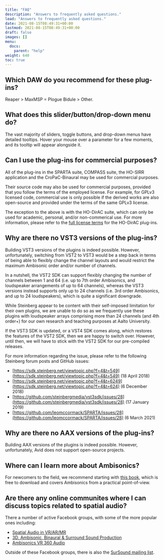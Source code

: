 ```yaml
---
title: "FAQ"
description: "Answers to frequently asked questions."
lead: "Answers to frequently asked questions."
date: 2021-08-15T08:49:31+00:00
lastmod: 2021-08-15T08:49:31+00:00
draft: false
images: []
menu:
  docs:
    parent: "help"
weight: 640
toc: true
---
```


## Which DAW do you recommend for these plug-ins?

Reaper > MaxMSP = Plogue Bidule > Other.

## What does this slider/button/drop-down menu do?

The vast majority of sliders, toggle buttons, and drop-down menus have detailed tooltips. Hover your mouse over a parameter for a few moments, and its tooltip will appear alongside it.

## Can I use the plug-ins for commercial purposes?

All of the plug-ins in the SPARTA suite, COMPASS suite, the HO-SIRR application and the CroPaC-Binaural may be used for commercial purposes. 

Their source code may also be used for commercial purposes, provided that you follow the terms of the employed license. For example, for GPLv3 licensed code, commercial use is only possible if the derived works are also open-source and provided under the terms of the same GPLv3 license.

The exception to the above is with the HO-DirAC suite, which can only be used for academic, personal, and/or non-commerical use. For more information, please refer to the [full license terms](../../plugins/hodirac-suite/#license) for the HO-DirAC plug-ins.

## Why are there no VST3 versions of the plug-ins?

Building VST3 versions of the plugins is indeed possible. However, unfortunately, switching from VST2 to VST3 would be a step back in terms of being able to flexibly change the channel layouts and would restrict the maximum Ambisonic order and/or number of channels.

In a nutshell, the VST2 SDK can support flexibly changing the number of channels between 1 and 64 (i.e. up to 7th order Ambisonics, and loudspeaker arrangements of up to 64 channels), whereas the VST3 versions instead supports only up to 24 channels (i.e. 3rd order Ambisonics, and up to 24 loudspeakers), which is quite a significant downgrade.

While Steinberg appear to be content with their self-imposed limitation for their own plugins, we are unable to do so as we frequently use these plugins with loudspeaker arrays comprising more than 24 channels (and 4th order+) for our own research and teaching purposes at Aalto University.

If the VST3 SDK is updated, or a VST4 SDK comes along, which restores the features of the VST2 SDK, then we are happy to switch over. However, until then, we will have to stick with the VST2 SDK for our pre-compiled releases.

For more information regarding the issue, please refer to the following Steinberg forum posts and GitHub issues:
* [https://sdk.steinberg.net/viewtopic.php?f=4&t=549](https://sdk.steinberg.net/viewtopic.php?f=4&t=549) (18 April 2018)
* [https://sdk.steinberg.net/viewtopic.php?f=4&t=6249](https://sdk.steinberg.net/viewtopic.php?f=4&t=624) (6 December 2018)
* [https://github.com/steinbergmedia/vst3sdk/issues/28](https://github.com/steinbergmedia/vst3sdk/issues/28) (17 January 2019)
* [https://github.com/leomccormack/SPARTA/issues/28](https://github.com/leomccormack/SPARTA/issues/28) (6 March 2021)

## Why are there no AAX versions of the plug-ins?

Building AAX versions of the plugins is indeed possible. However, unfortunately, Avid does not support open-source projects.

## Where can I learn more about Ambisonics?

For newcomers to the field, we recommend starting with [this book](https://www.springer.com/gp/book/9783030172060), which is free to download and covers Ambisonics from a practical point-of-view.

## Are there any online communites where I can discuss topics related to spatial audio?

There a number of active Facebook groups, with some of the more popular ones including:
* [Spatial Audio in VR/AR/MR](https://www.facebook.com/groups/SpatialAudioVRARMR)
* [3D, Ambisonic, Binaural & Surround Sound Production](https://www.facebook.com/groups/ambisonic)
* [Ambisonics VR 360 Audio](https://www.facebook.com/groups/Ambisonics.VR.360.Audio)

Outside of these Facebook groups, there is also the [SurSound mailing list](https://mail.music.vt.edu/mailman/listinfo/sursound). 

